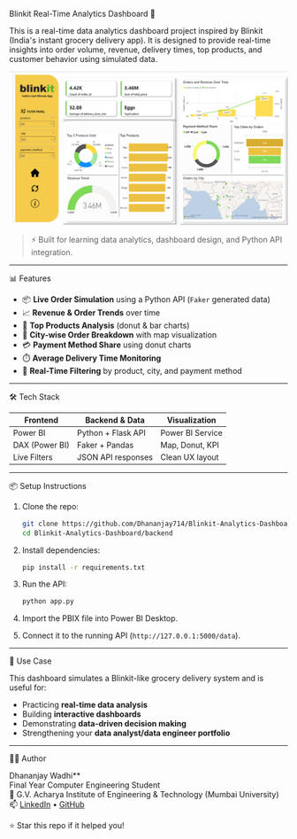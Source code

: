 Blinkit Real-Time Analytics Dashboard 🚀

This is a real-time data analytics dashboard project inspired by Blinkit (India's instant grocery delivery app). It is designed to provide real-time insights into order volume, revenue, delivery times, top products, and customer behavior using simulated data.

![Dashboard Preview](assets/dashboard_screenshots/Blinkit-Analytics-Dashboard.png)

> ⚡ Built for learning data analytics, dashboard design, and Python API integration.

---

📊 Features

- 📦 **Live Order Simulation** using a Python API (`Faker` generated data)
- 📈 **Revenue & Order Trends** over time
- 🧈 **Top Products Analysis** (donut & bar charts)
- 📍 **City-wise Order Breakdown** with map visualization
- 💳 **Payment Method Share** using donut charts
- ⏱️ **Average Delivery Time Monitoring**
- 🧠 **Real-Time Filtering** by product, city, and payment method

---

🛠️ Tech Stack

| Frontend         | Backend & Data     | Visualization     |
|------------------|--------------------|--------------------|
| Power BI         | Python + Flask API | Power BI Service   |
| DAX (Power BI)   | Faker + Pandas     | Map, Donut, KPI    |
| Live Filters     | JSON API responses | Clean UX layout    |

---

📦 Setup Instructions

1. Clone the repo:

   ```bash
   git clone https://github.com/Dhananjay714/Blinkit-Analytics-Dashboard.git
   cd Blinkit-Analytics-Dashboard/backend
   ```

2. Install dependencies:

   ```bash
   pip install -r requirements.txt
   ```

3. Run the API:

   ```bash
   python app.py
   ```

4. Import the PBIX file into Power BI Desktop.
5. Connect it to the running API (`http://127.0.0.1:5000/data`).

---

📌 Use Case

This dashboard simulates a Blinkit-like grocery delivery system and is useful for:

- Practicing **real-time data analysis**
- Building **interactive dashboards**
- Demonstrating **data-driven decision making**
- Strengthening your **data analyst/data engineer portfolio**

---

🙋‍♂️ Author

Dhananjay Wadhi**  
Final Year Computer Engineering Student  
📍 G.V. Acharya Institute of Engineering & Technology (Mumbai University)  
📫 [LinkedIn](https://www.linkedin.com/in/dhananjay-wadhi-058961237/) • [GitHub](https://github.com/Dhananjay714)



⭐ Star this repo if it helped you!
